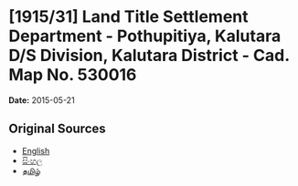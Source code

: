 # [1915/31] Land Title Settlement Department - Pothupitiya, Kalutara D/S Division, Kalutara District - Cad. Map No. 530016

**Date:** 2015-05-21

## Original Sources

- [English](https://documents.gov.lk/view/extra-gazettes/2015/5/1915-31_E.pdf)
- [සිංහල](https://documents.gov.lk/view/extra-gazettes/2015/5/1915-31_S.pdf)
- [தமிழ்](https://documents.gov.lk/view/extra-gazettes/2015/5/1915-31_T.pdf)
